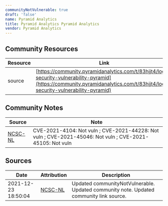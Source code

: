 ```yaml
---
communityNotVulnerable: true
draft: 'false'
name: Pyramid Analytics
title: Pyramid Analytics Pyramid Analytics
vendor: Pyramid Analytics
---
```



## Community Resources
| Resource | Link |
| --- | --- |
| source | [https://community.pyramidanalytics.com/t/83hjjt4/log4j-security-vulnerability-pyramid](https://community.pyramidanalytics.com/t/83hjjt4/log4j-security-vulnerability-pyramid) |

## Community Notes
| Source | Note |
| --- | --- |
| [NCSC-NL](https://github.com/NCSC-NL/log4shell/blob/main/software/README.md) | CVE-2021-4104: Not vuln ; CVE-2021-44228: Not vuln ; CVE-2021-45046: Not vuln ; CVE-2021-45105: Not vuln </ul> |

## Sources
| Date | Attribution | Description |
| --- | --- | --- |
| 2021-12-23 18:50:04 | [NCSC-NL](https://github.com/NCSC-NL/log4shell/blob/main/software/README.md) | Updated communityNotVulnerable. Updated community note. Updated community link source.  |
